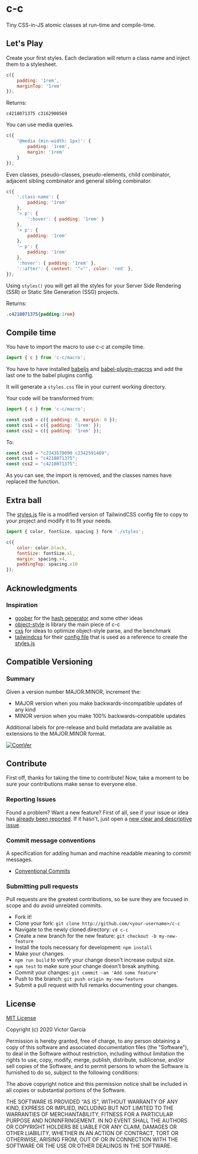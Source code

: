 # c-c

Tiny CSS-in-JS atomic classes at run-time and compile-time.

## Let's Play

Create your first styles. Each declaration will return a class name and inject them to a stylesheet.

```javascript
c({
    padding: '1rem', 
    marginTop: '1rem'
});
```

Returns:
```
c4218071375 c3162900569
```

You can use media queries.

```javascript
c({
    '@media (min-width: 1px)': {
        padding: '1rem',
        margin: '1rem'
    }
});
```

Even classes, pseudo-classes, pseudo-elements, child combinator, adjacent sibling combinator and general sibling combinator.

```javascript
c({
    '.class-name': {
        padding: '1rem'
    },
    '> p': {
        ':hover': { padding: '1rem' }
    },
    '+ p': {
        padding: '1rem'
    },
    '~ p': {
        padding: '1rem'
    },
    ':hover': { padding: '1rem' },
    '::after': { content: '"»"', color: 'red' },
});
```

Using `styles()` you will get all the styles for your Server Side Rendering (SSR) or Static Site Generation (SSG) projects.

Returns:
```css
.c4218071375{padding:1rem}
```

## Compile time

You have to import the macro to use c-c at compile time.
```javascript
import { c } from 'c-c/macro';
```

You have to have installed [babeljs](https://babeljs.io/) and [babel-plugin-macros](https://github.com/kentcdodds/babel-plugin-macros) and add the last one
to the babel plugins config.

It will generate a `styles.css` file in your current working directory.

Your code will be transformed from:

```javascript
import { c } from 'c-c/macro';

const css0 = c({ padding: 0, margin: 0 });
const css1 = c({ padding: '1rem' });
const css2 = c({ padding: '1rem' });
```

To:

```javascript
const css0 = "c2343579090 c2342591469";
const css1 = "c4218071375";
const css2 = "c4218071375";
```

As you can see, the import is removed, and the classes names have replaced the function.

## Extra ball

The [styles.js](https://github.com/gc-victor/c-c/blob/master/styles.js) file is a modified version of TailwindCSS config file to copy to your project and modify it to fit your needs.

````javascript
import { color, fontSize, spacing } form './styles';

c({
    color: color.black,
    fontSize: fontSize.xl,
    margin: spacing.x4,
    paddingTop: spacing.x10
});
````

## Acknowledgments

### Inspiration

- [goober](https://github.com/cristianbote/goober) for the [hash generator](https://github.com/cristianbote/goober/blob/v1/src/core/to-hash.js#L10) and some other ideas
- [object-style](https://github.com/jxnblk/object-style/) is library the main piece of c-c
- [cxs](https://github.com/cxs-css/cxs) for ideas to optimize object-style parse, and the benchmark
- [tailwindcss](https://github.com/tailwindcss/tailwindcss) for their [config file](https://github.com/tailwindcss/tailwindcss/blob/v1.4.6/stubs/defaultConfig.stub.js) that is used as a reference to create the [styles.js](https://github.com/gc-victor/c-c/blob/master/styles.js)

## Compatible Versioning

### Summary

Given a version number MAJOR.MINOR, increment the:

- MAJOR version when you make backwards-incompatible updates of any kind
- MINOR version when you make 100% backwards-compatible updates

Additional labels for pre-release and build metadata are available as extensions to the MAJOR.MINOR format.

[![ComVer](https://img.shields.io/badge/ComVer-compliant-brightgreen.svg)](https://github.com/staltz/comver)

## Contribute

First off, thanks for taking the time to contribute!
Now, take a moment to be sure your contributions make sense to everyone else.

### Reporting Issues

Found a problem? Want a new feature? First of all, see if your issue or idea has [already been reported](../../issues).
If it hasn't, just open a [new clear and descriptive issue](../../issues/new).

### Commit message conventions

A specification for adding human and machine readable meaning to commit messages.

- [Conventional Commits](https://www.conventionalcommits.org/en/v1.0.0/)

### Submitting pull requests

Pull requests are the greatest contributions, so be sure they are focused in scope and do avoid unrelated commits.

-   Fork it!
-   Clone your fork: `git clone http://github.com/<your-username>/c-c`
-   Navigate to the newly cloned directory: `cd c-c`
-   Create a new branch for the new feature: `git checkout -b my-new-feature`
-   Install the tools necessary for development: `npm install`
-   Make your changes.
-   `npm run build` to verify your change doesn't increase output size.
-   `npm test` to make sure your change doesn't break anything.
-   Commit your changes: `git commit -am 'Add some feature'`
-   Push to the branch: `git push origin my-new-feature`
-   Submit a pull request with full remarks documenting your changes.

## License

[MIT License](https://github.com/gc-victor/c-c/blob/master/LICENSE)

Copyright (c) 2020 Víctor García

Permission is hereby granted, free of charge, to any person obtaining a copy
of this software and associated documentation files (the "Software"), to deal
in the Software without restriction, including without limitation the rights
to use, copy, modify, merge, publish, distribute, sublicense, and/or sell
copies of the Software, and to permit persons to whom the Software is
furnished to do so, subject to the following conditions:

The above copyright notice and this permission notice shall be included in all
copies or substantial portions of the Software.

THE SOFTWARE IS PROVIDED "AS IS", WITHOUT WARRANTY OF ANY KIND, EXPRESS OR
IMPLIED, INCLUDING BUT NOT LIMITED TO THE WARRANTIES OF MERCHANTABILITY,
FITNESS FOR A PARTICULAR PURPOSE AND NONINFRINGEMENT. IN NO EVENT SHALL THE
AUTHORS OR COPYRIGHT HOLDERS BE LIABLE FOR ANY CLAIM, DAMAGES OR OTHER
LIABILITY, WHETHER IN AN ACTION OF CONTRACT, TORT OR OTHERWISE, ARISING FROM,
OUT OF OR IN CONNECTION WITH THE SOFTWARE OR THE USE OR OTHER DEALINGS IN THE
SOFTWARE.
